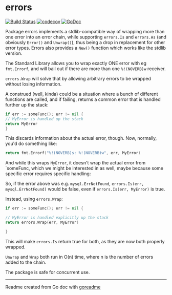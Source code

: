 # errors

[![Build Status](https://travis-ci.org/adamhassel/errors.svg?branch=master)](https://travis-ci.org/adamhassel/errors)
[![codecov](https://codecov.io/gh/adamhassel/errors/branch/master/graph/badge.svg)](https://codecov.io/gh/adamhassel/errors)
[![GoDoc](https://img.shields.io/badge/pkg.go.dev-doc-blue)](http://pkg.go.dev/github.com/adamhassel/errors)

Package errors implements a stdlib-compatible way of wrapping more than
one error into an error chain, while supporting `errors.Is` and `errors.As` (and
obviously `Error()` and `Unwrap()`), thus being a drop in replacement for other
error types. Errors also provides a `New()` function which works like the stdlib version.

The Standard Library allows you to wrap exactly ONE error with eg
`fmt.Errorf`, and will bail out if there are more than one `%!(NOVERB)w` receiver.

`errors.Wrap` will solve that by allowing arbitrary errors to be wrapped without losing information.

A construed (well, kinda) could be a situation where a bunch of different functions are called, and if failing, returns a common error that is handled further up the stack:

```go
if err := someFunc(); err != nil {
// MyError is handled up the stack
return MyError
}
```

This discards information about the actual error, though. Now, normally, you'd do something like:

```go
return fmt.Errorf("%!(NOVERB)s: %!(NOVERB)w", err, MyError)
```

And while this wraps `MyError`, it doesn't wrap the actual error from `someFunc, which we might be interested in as well, maybe because some specific error requires specific handling:

So, if the error above was e.g. `mysql.ErrNotFound`, `errors.Is(err, mysql.ErrNotFound)` would be false, even if `errors.Is(err, MyError)` is true.

Instead, using `errors.Wrap`:

```go
if err := someFunc(); err != nil {

// MyError is handled explicitly up the stack
return errors.Wrap(err, MyError)

}
```

This will make `errors.Is` return true for both, as they are now both properly wrapped.

`Unwrap` and `Wrap` both run in O(n) time, where n is the number of errors added to the chain.

The package is safe for concurrent use.

---
Readme created from Go doc with [goreadme](https://github.com/posener/goreadme)
